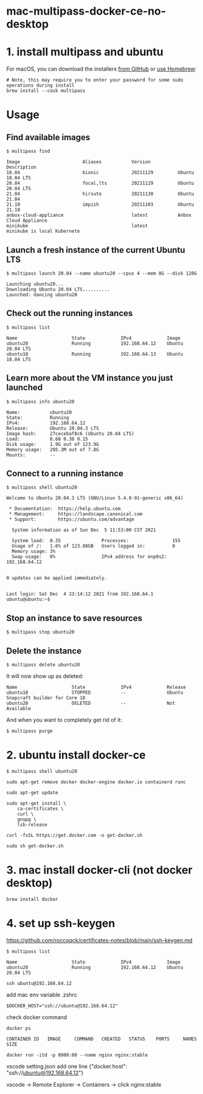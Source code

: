 # mac-multipass-docker-ce-no-desktop

# 1. install multipass and ubuntu

For macOS, you can download the installers [from GitHub](https://github.com/canonical/multipass/releases) or [use Homebrew](https://github.com/Homebrew/brew):

```
# Note, this may require you to enter your password for some sudo operations during install
brew install --cask multipass
```

# Usage

## Find available images
```
$ multipass find
```
```
Image                       Aliases           Version          Description
18.04                       bionic            20211129         Ubuntu 18.04 LTS
20.04                       focal,lts         20211129         Ubuntu 20.04 LTS
21.04                       hirsute           20211130         Ubuntu 21.04
21.10                       impish            20211103         Ubuntu 21.10
anbox-cloud-appliance                         latest           Anbox Cloud Appliance
minikube                                      latest           minikube is local Kubernete
```

## Launch a fresh instance of the current Ubuntu LTS
```
$ multipass launch 20.04 --name ubuntu20 --cpus 4 --mem 8G --disk 128G
```
```
Launching ubuntu20...
Downloading Ubuntu 20.04 LTS..........
Launched: dancing ubuntu20
```

## Check out the running instances
```
$ multipass list
```
```
Name                    State             IPv4             Image
ubuntu20                Running           192.168.64.12    Ubuntu 20.04 LTS
ubuntu18                Running           192.168.64.13    Ubuntu 18.04 LTS
```

## Learn more about the VM instance you just launched
```
$ multipass info ubuntu20
```
```
Name:           ubuntu20
State:          Running
IPv4:           192.168.64.12
Release:        Ubuntu 20.04.3 LTS
Image hash:     27cecebaf8c6 (Ubuntu 20.04 LTS)
Load:           0.68 0.38 0.15
Disk usage:     1.9G out of 123.9G
Memory usage:   205.3M out of 7.8G
Mounts:         --
```

## Connect to a running instance

```
$ multipass shell ubuntu20
```
```
Welcome to Ubuntu 20.04.3 LTS (GNU/Linux 5.4.0-91-generic x86_64)

 * Documentation:  https://help.ubuntu.com
 * Management:     https://landscape.canonical.com
 * Support:        https://ubuntu.com/advantage

  System information as of Sun Dec  5 11:53:00 CST 2021

  System load:  0.35               Processes:                155
  Usage of /:   1.6% of 123.88GB   Users logged in:          0
  Memory usage: 3%                 
  Swap usage:   0%                 IPv4 address for enp0s2:  192.168.64.12


0 updates can be applied immediately.


Last login: Sat Dec  4 23:14:12 2021 from 192.168.64.1
ubuntu@ubuntu:~$
```


## Stop an instance to save resources
```
$ multipass stop ubuntu20
```

## Delete the instance
```
$ multipass delete ubuntu20
```
It will now show up as deleted:
```$ multipass list
Name                    State             IPv4             Release
ubuntu18                STOPPED           --               Ubuntu Snapcraft builder for Core 18
ubuntu20                DELETED           --               Not Available
```

And when you want to completely get rid of it:

```
$ multipass purge
```



# 2. ubuntu install docker-ce
```
$ multipass shell ubuntu20
```
```
sudo apt-get remove docker docker-engine docker.io containerd runc

sudo apt-get update

sudo apt-get install \
    ca-certificates \
    curl \
    gnupg \
    lsb-release

curl -fsSL https://get.docker.com -o get-docker.sh

sudo sh get-docker.sh
```


# 3. mac install docker-cli (not docker desktop)
```
brew install docker
```




# 4. set up ssh-keygen 
https://github.com/roccqqck/certificates-notes/blob/main/ssh-keygen.md


```
$ multipass list
```
```
Name                    State             IPv4             Image
ubuntu20                Running           192.168.64.12    Ubuntu 20.04 LTS
```
```
ssh ubuntu@192.168.64.12
```



add mac env variable .zshrc
```
$DOCKER_HOST="ssh://ubuntu@192.168.64.12"
```
check docker command 
```
docker ps
```
```
CONTAINER ID   IMAGE     COMMAND   CREATED   STATUS    PORTS     NAMES     SIZE
```
```
docker run -itd -p 8080:80 --name nginx nginx:stable
```


vscode setting.json add one line {"docker.host": "ssh://ubuntu@192.168.64.12"}

vscode -> Remote Explorer -> Containers -> click nginx:stable